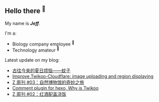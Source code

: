 ## Hello there <sup>👋</sup>  

My name is **_Jeff_**.  

I'm a:  

- Biology company employee <sup>🧬</sup>   
- Technology amateur <sup>📱</sup>    

Latest update on my blog:
  
- [古往今来的夏日烦恼——蚊子](https://blog.zzbd.org/wenzi/) 
- [Improve Twikoo-Cloudflare: image uploading and region displaying](https://blog.zzbd.org/cf-twikoo2/) 
- [Z 周刊 #03：自然博物馆的奇妙之旅](https://blog.zzbd.org/weekly-dairy3/) 
- [Comment plugin for hexo, Why is Twikoo](https://blog.zzbd.org/cf-twikoo/) 
- [Z 周刊 #02：红酒配盖浇饭](https://blog.zzbd.org/weekly-dairy2/) 
